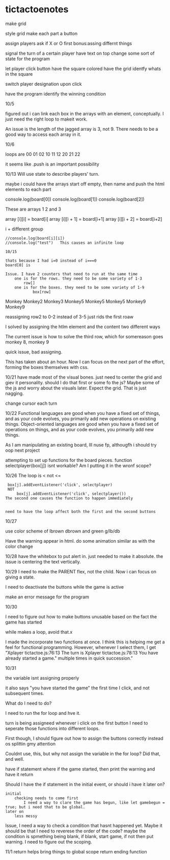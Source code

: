 # tictactoenotes

make grid

style grid
make each part a button

assign players
    ask if X or O first
        bonus:assing differnt things

signal the turn of a certain player
    have text on top
    change some sort of state for the program

let player click button
    have the square colored
have the grid identfy whats in the square

switch player designation upon click

have the program identify the winning condition




10/5

figured out i can link each box in the arrays with an element, conceptually.
    I just need the right loop to makeit work.

An issue is the length of the jagged array is 3, not 9. There needs to be a good way to access each array in it.

10/6

loops are 
00 01 02
10 11 12
20 21 22


it seems like .push is an important possibility


10/13 Will use state to describe players' turn.

maybe i could have the arrays start off empty, then name and push the html elements to each part

console.log(board[0])
console.log(board[1])
console.log(board[2])

These are arrays 1 2 and 3

array [i][i] = board[i]
array [i][i + 1] = board[i+1]
array [i][i + 2] = board[i+2]


i + different group

    //console.log(board[i][i])
    //console.log("test")   This causes an infinite loop

    10/15

    thats because I had i=0 instead of i===0
    board[0] is

    Issue. I have 2 counters that need to run at the same time
        one is for the rows. they need to be some variety of 1-3
            row[]
        one is for the boxes. they need to be some variety of 1-9
                box[row]
        
Monkey
Monkey2
Monkey3
Monkey5
Monkey5
Monkey5
Monkey9
Monkey9

reassigning row2 to 0-2 instead of 3-5 just rids the first roaw

I solved by assigning the htlm element and the content two different ways

The current issue is how to solve the third row, which for somereason goes
monkey 8, monkey 9

quick issue, bad assigning.

This has taken about an hour. Now I can focus on the next part of the effort, forming the boxes themselves with css.

10/21 have made most of the visual bones. just need to center the grid and giev it personality. should I do that first or some fo the js?
Maybe some of the js and worry about the visuals later. Expect the grid. That is just nagging.

change cursor each turn

10/22
Functional languages are good when you have a fixed set of things, and as your code evolves, you primarily add new operations on existing things. 
Object-oriented languages are good when you have a fixed set of operations on things, and as your code evolves, you primarily add new things. 

As I am manipulating an existing board, lll nuse fp, althougfh i should try oop next project

attempting to set up functions for the board pieces. 
function selectplayer(box[j]) isnt workable? Am I putting it in the wronf scope?

10/26
The loop is < not <= 

     box[j].addEventListener('click', selectplayer)
     NOT
         box[j].addEventListener('click', selectplayer())
    The second one causes the function to happen immediately


    need to have the loop affect both the first and the second buttons
    

10/27

use color scheme of lbrown dbrown and green
    g/lb/db

Have the warning appear in html. do some animation similar as with the color change

10/28 have the whitebox to put alert in. just needed to make it absolute. the issue is centering the text vertically. 

10/29 I need to make the PARENT flex, not the child. Now i can focus on giving a state. 

I need to deactivate the buttons while the game is active

make an error message for the program


10/30

I need to figure out how to make buttons unusable based on the fact the game has started

while makes a loop, avoid that.x    


I made the incorporate two functions at once. I think this is helping me get a feel for functional programming. However, whenever I select them, I get "Xplayer tictactoe.js:76:13
 The turn is Xplayer tictactoe.js:78:13
You have already started a game." multiple times in quick succession."


10/31 

the variable isnt assigning properly

it also says "you have started the game" the first time I click, and not subsequent times. 


What do I need to do? 

I need to run the for loop and hve it. 

turn is being assigneed whenever i click on the first button
I need to seperate those functions into different loops.

First though, I should figure out how to assign the buttons correctly instead os splittin gmy attention

Couldnt use, this, but why not assign the variable in the for loop? Did that, and well.


have if statement where if the game started, then print the warning and have it return

Should I have the if statement in the initial event, or should i have it later on?

    initial
        checking needs to come first
            I need a way to clare the game has begun, like let gamebegun = true; but i need that to be global. 
    later on
        less messy


Issue, I need a way to check a condition that hasnt happened yet. Maybe it should be that I need to reverese the order of the code?
    maybe the condition is spmething being blank, if blank, start game, if not then put warning. I need to figure out the scoping.

11/1 return helps bring things to global scope
return ending function